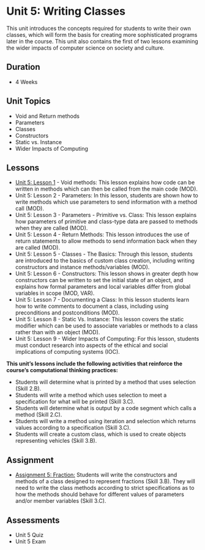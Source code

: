 # Unit 5: Writing Classes
This unit introduces the concepts required for students to write their own classes, which will form the basis for creating more sophisticated programs later in the course. This unit also contains the first of two lessons examining the wider impacts of computer science on society and culture.

## Duration
 * 4 Weeks
 
## Unit Topics
 * Void and Return methods
 * Parameters
 * Classes
 * Constructors
 * Static vs. Instance
 * Wider Impacts of Computing
## Lessons
 * [Unit 5: Lesson 1](https://github.com/mapoztate/apcsa2020/tree/master/unit5/lesson1) - Void methods: This lesson explains how code can be written in methods which can then be called from the main code (MOD).
 * Unit 5: Lesson 2 - Parameters: In this lesson, students are shown how to write methods which use parameters to send information with a method call (MOD).
 * Unit 5: Lesson 3 - Parameters - Primitive vs. Class: This lesson explains how parameters of primitive and class-type data are passed to methods when they are called (MOD).
 * Unit 5: Lesson 4 - Return Methods: This lesson introduces the use of return statements to allow methods to send information back when they are called (MOD).
 * Unit 5: Lesson 5 - Classes - The Basics: Through this lesson, students are introduced to the basics of custom class creation, including writing constructors and instance methods/variables (MOD).
 * Unit 5: Lesson 6 - Constructors: This lesson shows in greater depth how constructors can be written to set the initial state of an object, and explains how formal parameters and local variables differ from global variables in scope (MOD, VAR).
 * Unit 5: Lesson 7 - Documenting a Class: In this lesson students learn how to write comments to document a class, including using preconditions and postconditions (MOD).
 * Unit 5: Lesson 8 - Static Vs. Instance: This lesson covers the static modifier which can be used to associate variables or methods to a class rather than with an object (MOD).
 * Unit 5: Lesson 9 - Wider Impacts of Computing: For this lesson, students must conduct research into aspects of the ethical and social implications of computing systems (IOC).

**This unit’s lessons include the following activities that reinforce the course’s computational thinking practices:**
 * Students will determine what is printed by a method that uses selection (Skill 2.B).
 * Students will write a method which uses selection to meet a specification for what will be printed (Skill 3.C).
 * Students will determine what is output by a code segment which calls a method (Skill 2.C).
 * Students will write a method using iteration and selection which returns values according to a specification (Skill 3.C).
 * Students will create a custom class, which is used to create objects representing vehicles (Skill 3.B).
 
 ## Assignment
  * [Assignment 5: Fraction:](https://github.com/mapoztate/apcsa2020/blob/master/unit5/U5_Assignment.java) Students will write the constructors and methods of a class designed to represent fractions (Skill 3.B). They will need to write the class methods according to strict specifications as to how the methods should behave for different values of parameters and/or member variables (Skill 3.C).
  
 ## Assessments
  * Unit 5 Quiz
  * Unit 5 Exam

